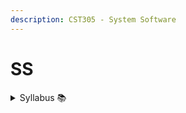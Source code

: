 ```yaml
---
description: CST305 - System Software
---
```


# SS

<details>

<summary>Syllabus 📚</summary>

[CST305](https://drive.google.com/file/d/163ZyfbzQ0_vLbRQkeddJ2bWAwZlbLhxE/view?usp=drive_link)👈

</details>
